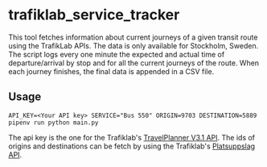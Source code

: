# trafiklab_service_tracker

This tool fetches information about current journeys of a given transit route using the TrafikLab APIs. The data is only available for Stockholm, Sweden.
The script logs every one minute the expected and actual time of departure/arrival by stop and for all the current journeys of the route. When each journey finishes, the final data is appended in a CSV file.

## Usage
```
API_KEY=<Your API key> SERVICE="Bus 550" ORIGIN=9703 DESTINATION=5889 pipenv run python main.py
```

The api key is the one for the Trafiklab's [TravelPlanner V3.1 API](https://www.trafiklab.se/api/sl-reseplanerare-31).
The ids of origins and destinations can be fetch by using the Trafiklab's [Platsuppslag API](https://www.trafiklab.se/api/sl-platsuppslag/dokumentation).
